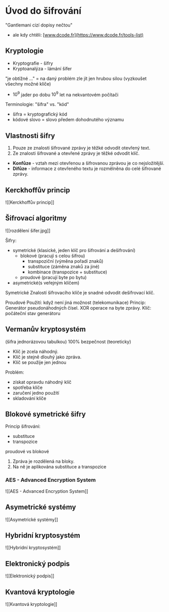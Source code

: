 # Úvod do šifrování
"Gantlemani cizí dopisy nečtou"

- ale kdy chtěli: [www.dcode.fr](https://www.dcode.fr/tools-list)
## Kryptologie
- Kryptografie - šifry
- Kryptoanalýza - lámání šifer

"je obtížné ..." = na daný problém zle jít jen hrubou silou (vyzkoušet všechny možné klíče)
- $10^9$ jader po dobu $10^9$ let na nekvantovém počítači

Terminologie: "šifra" vs. "kód"

- šifra = kryptografický kód
- kódové slovo = slovo předem dohodnutého významu

## Vlastnosti šifry
1) Pouze ze znalosti šifrované zprávy je těžké odvodit otevřený text.
2) Ze znalosti šifrované a otevřené zprávy je těžké odvodit klíč. 

- **Konfůze** - vztah mezi otevřenou a šifrovanou zprávou je co nejsložitější.
- **Difůze** - informace z otevřeného textu je rozmělněna do celé šifrované zprávy.

## Kerckhoffův princip
![[Kerckhoffův princip]]

## Šifrovací algoritmy
![[rozdělení šifer.jpg]]

Šifry:
- symetrické (klasické, jeden klíč pro šifrování a dešifrování)
	- blokové (pracují s celou šifrou)
		- transpoziční (výměna pořadí znaků)
		- substituce (záměna znaků za jiné)
		- kombinace (transpozice + substituce)
	- proudové (pracují byte po bytu)
- asymetrické(s veřejným klíčem)

Symetrické
Znalostí šifrovacího klíče je snadné odvodit dešifrovací klíč. 

Proudové
Použití: když není jiná možnost (telekomunikace)
Princip: 
Generátor pseudonáhodných čísel. XOR operace na byte zprávy.
Klíč: počáteční stav generátoru 

## Vermanův kryptosystém
(šifra jednorázovou tabulkou)
100% bezpečnost (teoreticky)
- Klíč je zcela náhodný.
- Klíč je stejně dlouhý jako zpráva.
- Klíč se použije jen jednou

Problém:
- získat opravdu náhodný klíč
- spotřeba klíče
- zaručení jedno použití
- skladování klíče

## Blokové symetrické šifry
Princip šifrování: 
- substituce
- transpozice

proudové vs blokové 

1. Zpráva je rozdělená na bloky.
2. Na ně je aplikována substituce a transpozice

### AES - Advanced Encryption System
![[AES - Advanced Encryption System]]

## Asymetrické systémy
![[Asymetrické systémy]]
## Hybridní kryptosystém
![[Hybridní kryptosystém]]

## Elektronický podpis
![[Elektronický podpis]]
## Kvantová kryptologie
![[Kvantová kryptologie]]